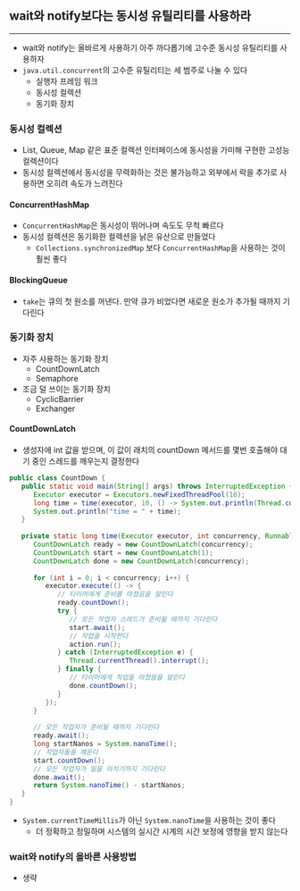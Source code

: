 ## wait와 notify보다는 동시성 유틸리티를 사용하라
---
- wait와 notify는 올바르게 사용하기 아주 까다롭기에 고수준 동시성 유틸리티를 사용하자
- `java.util.concurrent`의 고수준 유틸리티는 세 범주로 나눌 수 있다
	- 실행자 프레임 워크
	- 동시성 컬렉션
	- 동기화 장치

### 동시성 컬렉션
- List, Queue, Map 같은 표준 컬렉션 인터페이스에 동시성을 가미해 구현한 고성능 컬렉션이다
- 동시성 컬렉션에서 동시성을 무력화하는 것은 불가능하고 외부에서 락을 추가로 사용하면 오히려 속도가 느려진다

#### ConcurrentHashMap
- `ConcurrentHashMap`은 동시성이 뛰어나며 속도도 무척 빠르다
- 동시성 컬렉션은 동기화한 컬렉션을 낡은 유산으로 만들었다
	- `Collections.synchronizedMap` 보다 `ConcurrentHashMap`을 사용하는 것이 훨씬 좋다

#### BlockingQueue
- `take`는 큐의 첫 원소를 꺼낸다. 만약 큐가 비었다면 새로운 원소가 추가될 때까지 기다린다


### 동기화 장치
- 자주 사용하는 동기화 장치
	- CountDownLatch
	- Semaphore
- 조금 덜 쓰이는 동기화 장치
	- CyclicBarrier
	- Exchanger

#### CountDownLatch
- 생성자에 int 값을 받으며, 이 값이 래치의 countDown 메서드를 몇번 호출해야 대기 중인 스레드를 깨우는지 결정한다

```Java
public class CountDown {  
   public static void main(String[] args) throws InterruptedException {  
      Executor executor = Executors.newFixedThreadPool(10);  
      long time = time(executor, 10, () -> System.out.println(Thread.currentThread().getId()));  
      System.out.println("time = " + time);  
   }  
  
   private static long time(Executor executor, int concurrency, Runnable action) throws InterruptedException {  
      CountDownLatch ready = new CountDownLatch(concurrency);  
      CountDownLatch start = new CountDownLatch(1);  
      CountDownLatch done = new CountDownLatch(concurrency);  
  
      for (int i = 0; i < concurrency; i++) {  
         executor.execute(() -> {  
            // 타이머에게 준비를 마쳤음을 알린다  
            ready.countDown();  
            try {  
               // 모든 작업자 스레드가 준비될 때까지 기다린다  
               start.await();  
               // 작업을 시작한다  
               action.run();  
            } catch (InterruptedException e) {  
               Thread.currentThread().interrupt();  
            } finally {  
               // 타이머에게 작업을 마쳤음을 알린다  
               done.countDown();  
            }  
         });  
      }  
  
      // 모든 작업자가 준비될 때까지 기다린다  
      ready.await();  
      long startNanos = System.nanoTime();  
      // 작업자들을 꺠운다  
      start.countDown();  
      // 모든 작업자가 일을 마치기까지 기다린다  
      done.await();  
      return System.nanoTime() - startNanos;  
   }  
}
```

- `System.currentTimeMillis`가 아닌 `System.nanoTime`을 사용하는 것이 좋다
	- 더 정확하고 정밀하며 시스템의 실시간 시계의 시간 보정에 영향을 받지 않는다

### wait와 notify의 올바른 사용방법
- 생략
